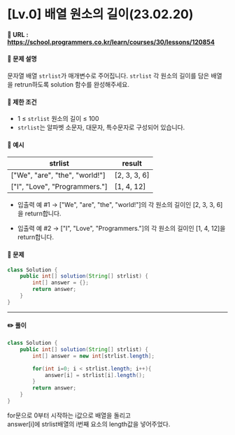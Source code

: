 # [Lv.0] 배열 원소의 길이(23.02.20)

#### 📌 URL : https://school.programmers.co.kr/learn/courses/30/lessons/120854

#### 📌 문제 설명

문자열 배열 `strlist`가 매개변수로 주어집니다. `strlist` 각 원소의 길이를 담은 배열을 retrun하도록 solution 함수를 완성해주세요.

#### 📌 제한 조건

- 1 ≤ `strlist` 원소의 길이 ≤ 100
- `strlist`는 알파벳 소문자, 대문자, 특수문자로 구성되어 있습니다.

#### 📌 예시

| strlist                        | result       |
| ------------------------------ | ------------ |
| ["We", "are", "the", "world!"] | [2, 3, 3, 6] |
| ["I", "Love", "Programmers."]  | [1, 4, 12]   |

- 입출력 예 #1
  → ["We", "are", "the", "world!"]의 각 원소의 길이인 [2, 3, 3, 6]을 return합니다.

- 입출력 예 #2
  → ["I", "Love", "Programmers."]의 각 원소의 길이인 [1, 4, 12]을 return합니다.

#### 📌 문제

```java
class Solution {
    public int[] solution(String[] strlist) {
        int[] answer = {};
        return answer;
    }
}
```

---

#### ✏️ 풀이

```java
class Solution {
    public int[] solution(String[] strlist) {
        int[] answer = new int[strlist.length];

        for(int i=0; i < strlist.length; i++){
            answer[i] = strlist[i].length();
        }
        return answer;
    }
}
```

for문으로 0부터 시작하는 i값으로 배열을 돌리고  
answer[i]에 strlist배열의 i번째 요소의 length값을 넣어주었다.
